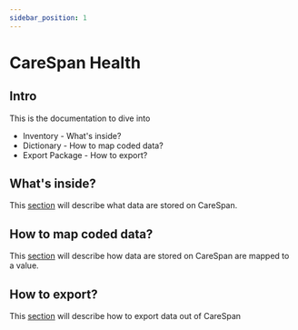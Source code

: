 ```yaml
---
sidebar_position: 1
---
```


# CareSpan Health

## Intro

This is the documentation to dive into

* Inventory - What's inside?
* Dictionary - How to map coded data?
* Export Package - How to export?

## What's inside?

This [section](./category/inventory) will describe what data are stored on CareSpan.

## How to map coded data?

This [section](./category/dictionary) will describe how data are stored on CareSpan are mapped to a value.

## How to export?

This [section](./category/export) will describe how to export data out of CareSpan
